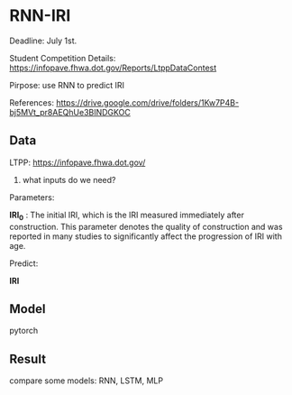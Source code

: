 # RNN-IRI

Deadline: July 1st.

Student Competition Details: https://infopave.fhwa.dot.gov/Reports/LtppDataContest

Pirpose: use RNN to predict IRI

References: https://drive.google.com/drive/folders/1Kw7P4B-bj5MVt_pr8AEQhUe3BINDGKOC

## Data

LTPP: https://infopave.fhwa.dot.gov/

1. what inputs do we need? 


Parameters: 

**IRI<sub>0</sub>**  : The initial IRI, which is the IRI measured immediately after construction. This parameter denotes the quality of construction and was reported in many studies to significantly affect the progression of IRI with age.


Predict:

**IRI**

## Model
pytorch



## Result
compare some models: RNN, LSTM, MLP
